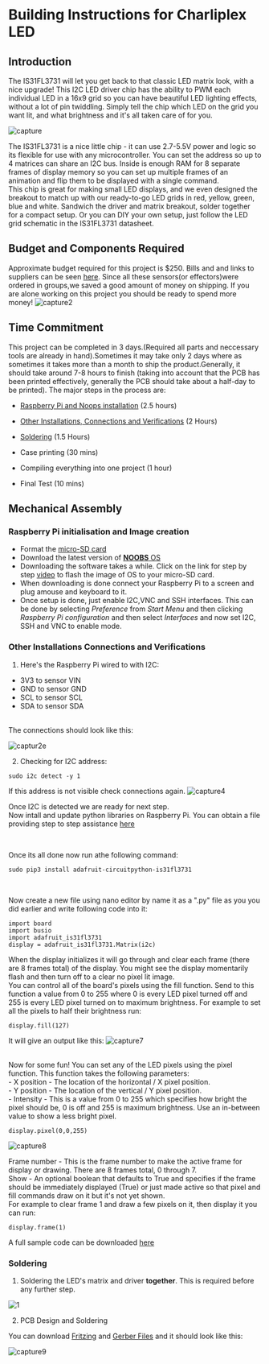 # Building Instructions for Charliplex LED
## Introduction
The IS31FL3731 will let you get back to that classic LED matrix look, with a nice upgrade! This I2C LED driver chip has
the ability to PWM each individual LED in a 16x9 grid so you can have beautiful LED lighting effects, without a lot of
pin twiddling. Simply tell the chip which LED on the grid you want lit, and what brightness and it's all taken care of for
you. <br>

![capture](https://user-images.githubusercontent.com/43182173/49830998-c21a6e80-fd60-11e8-964e-589c806853c4.PNG)

The IS31FL3731 is a nice little chip - it can use 2.7-5.5V power and logic so its flexible for use with any microcontroller.
You can set the address so up to 4 matrices can share an I2C bus. Inside is enough RAM for 8 separate frames of
display memory so you can set up multiple frames of an animation and flip them to be displayed with a single
command.
<br>
This chip is great for making small LED displays, and we even designed the breakout to match up with our ready-to-go
LED grids in red, yellow, green, blue and white. Sandwich the driver and matrix breakout, solder together for a
compact setup. Or you can DIY your own setup, just follow the LED grid schematic in the IS31FL3731 datasheet.

## Budget and Components Required
Approximate budget required for this project is $250. Bills and and links to suppliers can be seen [here](https://github.com/kuljeet-Singh/charli0x74/tree/master/Documents/INVOICES). Since all these sensors(or effectors)were ordered in groups,we saved a good amount of money on shipping. If you are alone working on this project you should be ready to spend more money!
![capture2](https://user-images.githubusercontent.com/43182173/49831390-c85d1a80-fd61-11e8-996f-b08adfee345e.PNG)

## Time Commitment
This project can be completed in 3 days.(Required all parts and neccessary tools are already in hand).Sometimes it may take only 2 days where as sometimes it takes more than a month to ship the product.Generally, it should take around 7-8 hours to finish (taking into account that the PCB has been printed effectively, generally the PCB should take about a half-day to be printed).
The major steps in the process are:


- [Raspberry Pi and Noops installation](#Raspberry-Pi-initialisation-and-Image-creation) (2.5 hours)


- [Other Installations, Connections and Verifications](#Other-Installations-Connections-and-Verifications) (2 Hours)<br>

- [Soldering](#Soldering) (1.5 Hours)<br>

- Case printing  (30 mins)<br>

- Compiling everything into one project (1 hour)<br>

- Final Test (10 mins)

## Mechanical Assembly

### Raspberry Pi initialisation and Image creation

- Format the [micro-SD card](https://www.raspberrypi.org/learning/software-guide/)
- Download the latest version of [**NOOBS** OS](https://www.raspberrypi.org/downloads/noobs/) 
- Downloading the software takes a while. Click on the link for step by step [video](https://www.raspberrypi.org/help/videos/#noobs-setup) to flash the image of OS to your micro-SD card.
- When downloading is done connect your Raspberry Pi to a screen and plug amouse and keyboard to it.
- Once setup is done, just enable I2C,VNC and SSH interfaces. This can be done by selecting *Preference* from *Start Menu* and then clicking *Raspberry Pi configuration* and then select *Interfaces* and now set I2C, SSH and VNC to enable mode.

### Other Installations Connections and Verifications
1) Here's the Raspberry Pi wired to with I2C:  
- 3V3 to sensor VIN
- GND to sensor GND
- SCL to sensor SCL
- SDA to sensor SDA
<br>
The connections should look like this:

![captur2e](https://user-images.githubusercontent.com/43182173/49890302-c5b9fe00-fe11-11e8-81bb-9fd9f096e119.PNG)

2) Checking for I2C address:

```
sudo i2c detect -y 1
```

If this address is not visible check connections again. 
![capture4](https://user-images.githubusercontent.com/43182173/49890633-8f30b300-fe12-11e8-9b6a-38004896c174.PNG)

Once I2C is detected we are ready for next step.<br>Now intall and update python libraries on Raspberry Pi. You can obtain a file providing step to step assistance [here](https://github.com/kuljeet-Singh/charli0x74/blob/master/Python%20Files.docx) 

<br>

Once its all done now run athe following command:

```
sudo pip3 install adafruit-circuitpython-is31fl3731
```
<br>

Now create a new file using nano editor by name it  as a ".py" file as you you did earlier and write following code into it:

```
import board
import busio
import adafruit_is31fl3731
display = adafruit_is31fl3731.Matrix(i2c)
```
When the display initializes it will go through and clear each frame (there are 8 frames total) of the display. You might
see the display momentarily flash and then turn off to a clear no pixel lit image.<br>
You can control all of the board's pixels using the fill function. Send to this function a value from 0 to 255 where 0 is
every LED pixel turned off and 255 is every LED pixel turned on to maximum brightness. For example to set all the
pixels to half their brightness run:

```
display.fill(127)
```
It will give an output like this:
![capture7](https://user-images.githubusercontent.com/43182173/49893545-acb54b00-fe19-11e8-966f-d723d20c216e.PNG)

<br>
Now for some fun! You can set any of the LED pixels using the pixel function. This function takes the following
parameters:<br>
- X position - The location of the horizontal / X pixel position.<br>
- Y position - The location of the vertical / Y pixel position.<br>
- Intensity - This is a value from 0 to 255 which specifies how bright the pixel should be, 0 is off and 255 is
maximum brightness. Use an in-between value to show a less bright pixel.<br>

```
display.pixel(0,0,255)
```
![capture8](https://user-images.githubusercontent.com/43182173/49893699-0ddd1e80-fe1a-11e8-9ae9-0cd172238847.PNG)

Frame number - This is the frame number to make the active frame for display or drawing. There are 8 frames
total, 0 through 7.<br>
Show - An optional boolean that defaults to True and specifies if the frame should be immediately displayed
(True) or just made active so that pixel and fill commands draw on it but it's not yet shown.<br>
For example to clear frame 1 and draw a few pixels on it, then display it you can run:<br>

```
display.frame(1)
```
A full sample code can be downloaded [here](https://github.com/kuljeet-Singh/charli0x74/blob/master/board.py)
### Soldering

1) Soldering the LED's matrix and driver **together**. This is required before any further step.

![1](https://user-images.githubusercontent.com/43182173/49889616-fdc04180-fe0f-11e8-9232-1da6752eef19.png)

2) PCB Design and Soldering

You can download [Fritzing](https://github.com/kuljeet-Singh/charli0x74/blob/master/PCB.fzz) and [Gerber Files](https://github.com/kuljeet-Singh/charli0x74/tree/master/GerberFiles) and it should look like this:

![capture9](https://user-images.githubusercontent.com/43182173/49895372-3ff07f80-fe1e-11e8-8804-6ea9d04d8837.PNG)









